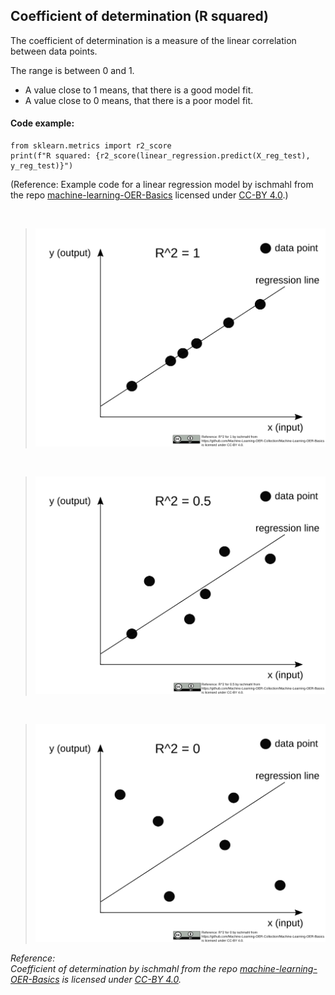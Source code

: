 ## Coefficient of determination (R squared)

The coefficient of determination is a measure of the linear correlation between data points.

The range is between 0 and 1.

* A value close to 1 means, that there is a good model fit.
* A value close to 0 means, that there is a poor model fit.

#### Code example:
    from sklearn.metrics import r2_score
    print(f"R squared: {r2_score(linear_regression.predict(X_reg_test), y_reg_test)}")

(Reference: Example code for a linear regression model by ischmahl from the repo [machine-learning-OER-Basics](https://github.com/Machine-Learning-OER-Collection/Machine-Learning-OER-Basics) licensed under [CC-BY 4.0](https://creativecommons.org/licenses/by/4.0/).)

<br>

>![linear equation](../img/R^2_for_1.svg)

<br>

>![linear equation](../img/R^2_for_0.5.svg)

<br>

>![linear equation](../img/R^2_for_0.svg)

_Reference:  
Coefficient of determination by ischmahl from the repo [machine-learning-OER-Basics](https://github.com/Machine-Learning-OER-Collection/Machine-Learning-OER-Basics) is licensed under [CC-BY 4.0](https://creativecommons.org/licenses/by/4.0/)._
